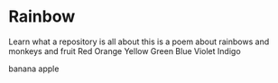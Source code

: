 # Rainbow
Learn what a repository is all about
this is a poem about rainbows and monkeys and fruit
Red
Orange
Yellow
Green
Blue
Violet
Indigo


banana apple
